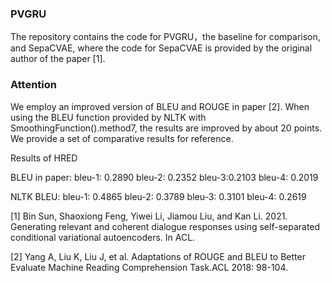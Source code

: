 ### PVGRU

The repository contains the code for PVGRU，the baseline for comparison, and SepaCVAE, where the code for SepaCVAE is provided by the original author of the paper [1].



### Attention

We employ an improved version of BLEU and ROUGE  in paper [2]. When using the BLEU function provided by NLTK with SmoothingFunction().method7, the results are improved by about 20 points. We provide a set of comparative results for reference.

Results of HRED

BLEU in paper: bleu-1: 0.2890 bleu-2: 0.2352 bleu-3:0.2103 bleu-4: 0.2019

NLTK BLEU: bleu-1: 0.4865 bleu-2: 0.3789 bleu-3: 0.3101 bleu-4: 0.2619



[1] Bin Sun, Shaoxiong Feng, Yiwei Li, Jiamou Liu, and Kan Li. 2021. Generating relevant and coherent dialogue responses using self-separated conditional variational autoencoders. In ACL.

[2] Yang A, Liu K, Liu J, et al. Adaptations of ROUGE and BLEU to Better Evaluate Machine Reading Comprehension Task.ACL 2018: 98-104.

